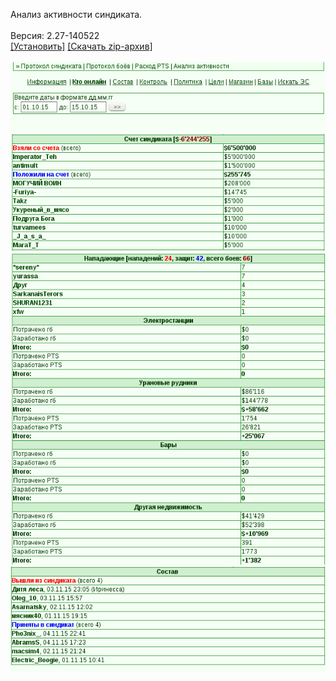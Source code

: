 Анализ активности синдиката.
<br>
<br>
Версия: 2.27-140522
<br>
[[Установить]](https://raw.githubusercontent.com/MyRequiem/comfortablePlayingInGW/master/separatedScripts/SyndAnalyser/syndAnalyser.user.js) [[Скачать zip-архив]](https://raw.githubusercontent.com/MyRequiem/comfortablePlayingInGW/master/separatedScripts/SyndAnalyser/syndAnalyser.user.js.zip)
<br>
<br>
![SyndAnalyser](https://raw.githubusercontent.com/MyRequiem/comfortablePlayingInGW/master/imgs/SyndAnalyser/screen1.png)
<br>
![SyndAnalyser](https://raw.githubusercontent.com/MyRequiem/comfortablePlayingInGW/master/imgs/SyndAnalyser/screen2.png)
<br>
![SyndAnalyser](https://raw.githubusercontent.com/MyRequiem/comfortablePlayingInGW/master/imgs/SyndAnalyser/screen3.png)
<br>
![SyndAnalyser](https://raw.githubusercontent.com/MyRequiem/comfortablePlayingInGW/master/imgs/SyndAnalyser/screen4.png)
<br>
